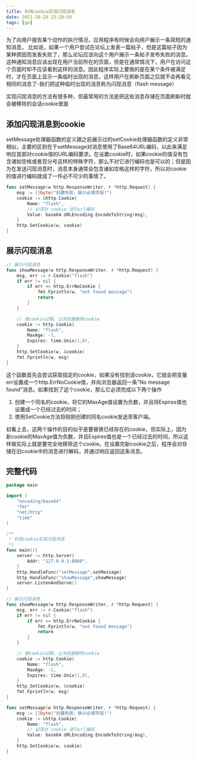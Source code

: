 ```yaml
---
title: 利用cookie实现闪现消息
date: 2021-10-28 23:20:50
tags: [go]
---
```



为了向用户报告某个动作的执行情况，应用程序有时候会向用户展示一条简短的通知消息，
比如说，如果一个用户尝试在论坛上发表一篇帖子，但是这篇帖子因为某种原因而发表失败了，那么论坛应该向这个用户展示一条帖子发布失败的消息。
这种通知消息应该出现在用户当前所在的页面，但是在通常情况下，用户在访问这个页面时却不应该看到这样的消息。因此程序实际上要做的是在某个条件被满足时，才在页面上显示一条临时出现的消息，这样用户在刷新页面之后就不会再看见相同的消息了-我们把这种临时出现的消息称为闪现消息（flash message）

实现闪现消息的方法有很多种，但最常用的方法是把这些消息存储在页面刷新时就会被移除的会话cookie里面

## 添加闪现消息到cookie
setMessage处理器函数的定义跟之前展示过的setCookie处理器函数的定义非常相似，主要的区别在于setMessage对消息使用了Base64URL编码，以此来满足响应首部对cookie值的URL编码要求。在设置cookie时，如果cookie的值没有包含诸如空格或者百分号这样的特殊字符，那么不对它进行编码也是可以的；但是因为在发送闪现消息时，消息本身通常会包含诸如空格这样的字符，所以对cookie的值进行编码就成了一件必不可少的事情了。
```go
func setMessage(w http.ResponseWriter, r *http.Request) {
    msg := []byte("创建失败，缺少必填字段!")
    cookie := &http.Cookie{
        Name: "flash",
        // 必须对 cookie 进行url编码
        Value: base64.URLEncoding.EncodeToString(msg),
    }
    http.SetCookie(w, cookie)
}
```
## 展示闪现消息
```go
// 展示闪现消息
func showMessage(w http.ResponseWriter, r *http.Request) {
    msg, err := r.Cookie("flash")
    if err != nil {
        if err == http.ErrNoCookie {
            fmt.Fprintln(w, "not found message")
            return
        }
    }

    // 使cookie过期，让浏览器删除cookie
    cookie := http.Cookie{
        Name: "flash",
        MaxAge: -1,
        Expires: time.Unix(1,0),
    }
    http.SetCookie(w, &cookie)
    fmt.Fprintln(w, msg)
}
```

这个函数首先会尝试获取指定的cookie，如果没有找到该cookie，它就会把变量err设置成一个http.ErrNoCookie值，并向浏览器返回一条"No message found"消息。如果找到了这个cookie，那么它必须完成以下两个操作
1. 创建一个同名的cookie，将它的MaxAge值设置为负数，并且将Expires值也设置成一个已经过去的时间；
2. 使用SetCookie方法将刚刚创建的同名cookie发送至客户端。

初看上去，这两个操作的目的似乎是要替换已经存在的cookie，但实际上，因为新cookie的MaxAge值为负数，并且Expires值也是一个已经过去的时间，所以这样做实际上就是要完全地移除这个cookie。在设置完新cookie之后，程序会对存储在旧cookie中的消息进行解码，并通过响应返回这条消息。

## 完整代码
```go
package main

import (
    "encoding/base64"
    "fmt"
    "net/http"
    "time"
)

/**
 * 利用cookie实现闪现消息
 */
func main(){
    server := http.Server{
        Addr: "127.0.0.1:8080",
    }
    http.HandleFunc("setMessage",setMessage)
    http.HandleFunc("showMessage",showMessage)
    server.ListenAndServe()
}

// 展示闪现消息
func showMessage(w http.ResponseWriter, r *http.Request) {
    msg, err := r.Cookie("flash")
    if err != nil {
        if err == http.ErrNoCookie {
            fmt.Fprintln(w, "not found message")
            return
        }
    }

    // 使cookie过期，让浏览器删除cookie
    cookie := http.Cookie{
        Name: "flash",
        MaxAge: -1,
        Expires: time.Unix(1,0),
    }
    http.SetCookie(w, &cookie)
    fmt.Fprintln(w, msg)
}

func setMessage(w http.ResponseWriter, r *http.Request) {
    msg := []byte("创建失败，缺少必填字段!")
    cookie := &http.Cookie{
        Name: "flash",
        // 必须对 cookie 进行url编码
        Value: base64.URLEncoding.EncodeToString(msg),
    }
    http.SetCookie(w, cookie)
}
```